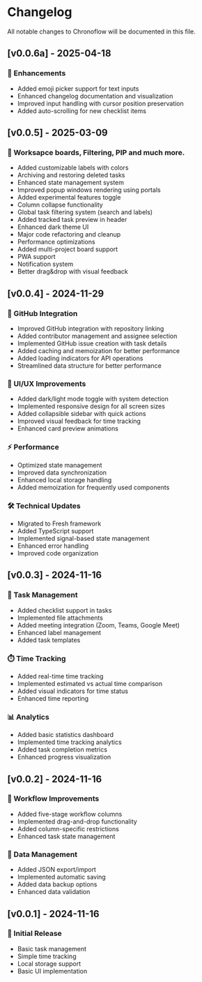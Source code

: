 # Changelog

All notable changes to Chronoflow will be documented in this file.

## [v0.0.6a] - 2025-04-18

### 🎨 Enhancements

- Added emoji picker support for text inputs
- Enhanced changelog documentation and visualization
- Improved input handling with cursor position preservation
- Added auto-scrolling for new checklist items

## [v0.0.5] - 2025-03-09

### 🎨 Worksapce boards, Filtering, PIP and much more.

- Added customizable labels with colors
- Archiving and restoring deleted tasks
- Enhanced state management system
- Improved popup windows rendering using portals
- Added experimental features toggle
- Column collapse functionality
- Global task filtering system (search and labels)
- Added tracked task preview in header
- Enhanced dark theme UI
- Major code refactoring and cleanup
- Performance optimizations
- Added multi-project board support
- PWA support
- Notification system
- Better drag&drop with visual feedback

## [v0.0.4] - 2024-11-29

### 🚀 GitHub Integration

- Improved GitHub integration with repository linking
- Added contributor management and assignee selection
- Implemented GitHub issue creation with task details
- Added caching and memoization for better performance
- Added loading indicators for API operations
- Streamlined data structure for better performance

### 🎨 UI/UX Improvements

- Added dark/light mode toggle with system detection
- Implemented responsive design for all screen sizes
- Added collapsible sidebar with quick actions
- Improved visual feedback for time tracking
- Enhanced card preview animations

### ⚡ Performance

- Optimized state management
- Improved data synchronization
- Enhanced local storage handling
- Added memoization for frequently used components

### 🛠️ Technical Updates

- Migrated to Fresh framework
- Added TypeScript support
- Implemented signal-based state management
- Enhanced error handling
- Improved code organization

## [v0.0.3] - 2024-11-16

### 🎯 Task Management

- Added checklist support in tasks
- Implemented file attachments
- Added meeting integration (Zoom, Teams, Google Meet)
- Enhanced label management
- Added task templates

### ⏱️ Time Tracking

- Added real-time time tracking
- Implemented estimated vs actual time comparison
- Added visual indicators for time status
- Enhanced time reporting

### 📊 Analytics

- Added basic statistics dashboard
- Implemented time tracking analytics
- Added task completion metrics
- Enhanced progress visualization

## [v0.0.2] - 2024-11-16

### 🔄 Workflow Improvements

- Added five-stage workflow columns
- Implemented drag-and-drop functionality
- Added column-specific restrictions
- Enhanced task state management

### 💾 Data Management

- Added JSON export/import
- Implemented automatic saving
- Added data backup options
- Enhanced data validation

## [v0.0.1] - 2024-11-16

### 🚀 Initial Release

- Basic task management
- Simple time tracking
- Local storage support
- Basic UI implementation
